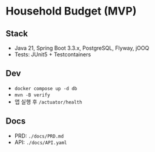 # Household Budget (MVP)

## Stack

- Java 21, Spring Boot 3.3.x, PostgreSQL, Flyway, jOOQ
- Tests: JUnit5 + Testcontainers

## Dev

- `docker compose up -d db`
- `mvn -B verify`
- 앱 실행 후 `/actuator/health`

## Docs

- PRD: `./docs/PRD.md`
- API: `./docs/API.yaml`
